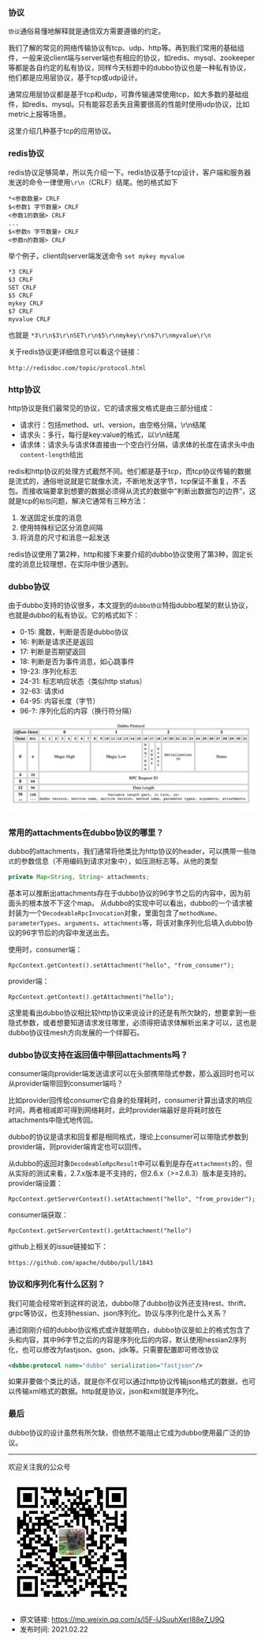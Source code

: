 ### 协议
`协议`通俗易懂地解释就是通信双方需要遵循的约定。

我们了解的常见的网络传输协议有tcp、udp、http等。再到我们常用的基础组件，一般来说client端与server端也有相应的协议，如redis、mysql、zookeeper等都是各自约定的私有协议，同样今天标题中的dubbo协议也是一种私有协议，他们都是应用层协议，基于tcp或udp设计。

通常应用层协议都是基于tcp和udp，可靠传输通常使用tcp，如大多数的基础组件，如redis、mysql。只有能容忍丢失且需要很高的性能时使用udp协议，比如metric上报等场景。

这里介绍几种基于tcp的应用协议。

### redis协议
redis协议足够简单，所以先介绍一下。redis协议基于tcp设计，客户端和服务器发送的命令一律使用`\r\n`（CRLF）结尾。他的格式如下
```
*<参数数量> CRLF
$<参数1 字节数量> CRLF
<参数1的数据> CRLF
...
$<参数n 字节数量> CRLF
<参数n的数据> CRLF
```
举个例子，client向server端发送命令 `set mykey myvalue`
```
*3 CRLF
$3 CRLF
SET CRLF
$5 CRLF
mykey CRLF
$7 CRLF
myvalue CRLF
```
也就是 `*3\r\n$3\r\nSET\r\n$5\r\nmykey\r\n$7\r\nmyvalue\r\n`

关于redis协议更详细信息可以看这个链接：

`http://redisdoc.com/topic/protocol.html`

### http协议
http协议是我们最常见的协议，它的请求报文格式是由三部分组成：
- 请求行：包括method、url、version，由空格分隔，\r\n结尾
- 请求头：多行，每行是key:value的格式，以\r\n结尾
- 请求体：请求头与请求体直接由一个空白行分隔，请求体的长度在请求头中由`content-length`给出

redis和http协议的处理方式截然不同。他们都是基于tcp，而tcp协议传输的数据是流式的，通俗地说就是它就像水流，不断地发送字节，tcp保证不重复，不丢包。而接收端要拿到想要的数据必须得从流式的数据中“判断出数据包的边界”，这就是tcp的`粘包`问题，解决它通常有三种方法：

1. 发送固定长度的消息
2. 使用特殊标记区分消息间隔
3. 将消息的尺寸和消息一起发送

redis协议使用了第2种，http和接下来要介绍的dubbo协议使用了第3种，固定长度的消息比较理想，在实际中很少遇到。

### dubbo协议
由于dubbo支持的协议很多，本文提到的`dubbo协议`特指dubbo框架的默认协议，也就是dubbo的私有协议。它的格式如下：

- 0-15: 魔数，判断是否是dubbo协议
- 16: 判断是请求还是返回
- 17: 判断是否期望返回
- 18: 判断是否为事件消息，如心跳事件
- 19-23: 序列化标志
- 24-31: 标志响应状态（类似http status）
- 32-63: 请求id
- 64-95: 内容长度（字节）
- 96-?: 序列化后的内容（换行符分隔）

![](../dubbo的前世今生/img13.jpg)

### 常用的attachments在dubbo协议的哪里？

dubbo的attachments，我们通常将他类比为http协议的header，可以携带一些`隐式`的参数信息（不用编码到请求对象中），如压测标志等。从他的类型
```java
private Map<String, String> attachments;
```
基本可以推断出attachments存在于dubbo协议的96字节之后的内容中，因为前面头的根本放不下这个map。
从dubbo的实现中可以看出，dubbo的一个请求被封装为一个`DecodeableRpcInvocation`对象，里面包含了`methodName`、`parameterTypes`、`arguments`、`attachments`等，将该对象序列化后填入dubbo协议的96字节后的内容中发送出去。

使用时，consumer端：
```
RpcContext.getContext().setAttachment("hello", "from_consumer");
```
provider端：
```
RpcContext.getContext().getAttachment("hello");
```

这里能看出dubbo协议相比较http协议来说设计的还是有所欠缺的，想要拿到一些隐式参数，或者想要知道请求发往哪里，必须得把请求体解析出来才可以，这也是dubbo协议往mesh方向发展的一个绊脚石。

### dubbo协议支持在返回值中带回attachments吗？
consumer端向provider端发送请求可以在头部携带隐式参数，那么返回时也可以从provider端带回到consumer端吗？

比如provider回传给consumer它自身的处理耗时，consumer计算出请求的响应时间，两者相减即可得到网络耗时，此时provider端最好是将耗时放在attachments中隐式地传回。

dubbo的协议是请求和回复都是相同格式，理论上consumer可以带隐式参数到provider端，则provider端肯定也可以回传。

从dubbo的返回对象`DecodeableRpcResult`中可以看到是存在`attachments`的，但从实际的测试来看，2.7.x版本是不支持的，但2.6.x（>=2.6.3）版本是支持的。
provider端设置：
```
RpcContext.getServerContext().setAttachment("hello", "from_provider");
```
consumer端获取：
```
RpcContext.getServerContext().getAttachment("hello")
```
github上相关的issue链接如下：

`https://github.com/apache/dubbo/pull/1843`

### 协议和序列化有什么区别？
我们可能会经常听到这样的说法，dubbo除了dubbo协议外还支持rest、thrift、grpc等协议，也支持hessian、json序列化。协议与序列化是什么关系？

通过刚刚介绍的dubbo协议格式或许就能明白，dubbo协议是如上的格式包含了头和内容，其中96字节之后的内容是序列化后的内容，默认使用hessian2序列化，也可以修改为fastjson、gson、jdk等。只需要配置即可修改协议

```xml
<dubbo:protocol name="dubbo" serialization="fastjson"/>
```

如果非要做个类比的话，就是你不仅可以通过http协议传输json格式的数据，也可以传输xml格式的数据。http就是协议，json和xml就是序列化。

### 最后
dubbo协议的设计虽然有所欠缺，但依然不能阻止它成为dubbo使用最广泛的协议。

---

欢迎关注我的公众号

![捉虫大师](../../qrcode_small.jpg)

- 原文链接: https://mp.weixin.qq.com/s/l5F-lJSuuhXerI88e7_U9Q
- 发布时间: 2021.02.22

